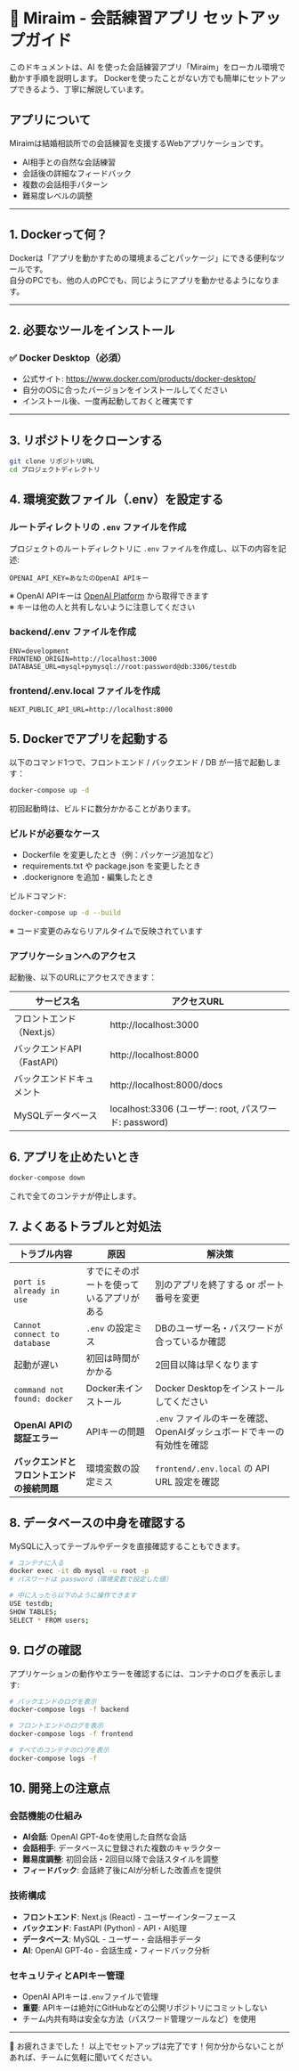 # 🐳 Miraim - 会話練習アプリ セットアップガイド

このドキュメントは、AI を使った会話練習アプリ「Miraim」をローカル環境で動かす手順を説明します。
Dockerを使ったことがない方でも簡単にセットアップできるよう、丁寧に解説しています。

## アプリについて

Miraimは結婚相談所での会話練習を支援するWebアプリケーションです。
- AI相手との自然な会話練習
- 会話後の詳細なフィードバック
- 複数の会話相手パターン
- 難易度レベルの調整

---

## 1. Dockerって何？

Dockerは「アプリを動かすための環境まるごとパッケージ」にできる便利なツールです。  
自分のPCでも、他の人のPCでも、同じようにアプリを動かせるようになります。

---

## 2. 必要なツールをインストール

### ✅ Docker Desktop（必須）

- 公式サイト: https://www.docker.com/products/docker-desktop/
- 自分のOSに合ったバージョンをインストールしてください
- インストール後、一度再起動しておくと確実です

---

## 3. リポジトリをクローンする

```bash
git clone リポジトリURL
cd プロジェクトディレクトリ
```

## 4. 環境変数ファイル（.env）を設定する

### ルートディレクトリの `.env` ファイルを作成

プロジェクトのルートディレクトリに `.env` ファイルを作成し、以下の内容を記述:
```
OPENAI_API_KEY=あなたのOpenAI APIキー
```

※ OpenAI APIキーは [OpenAI Platform](https://platform.openai.com/) から取得できます  
※ キーは他の人と共有しないように注意してください

### backend/.env ファイルを作成

```
ENV=development
FRONTEND_ORIGIN=http://localhost:3000
DATABASE_URL=mysql+pymysql://root:password@db:3306/testdb
```

### frontend/.env.local ファイルを作成

```
NEXT_PUBLIC_API_URL=http://localhost:8000
```

## 5. Dockerでアプリを起動する

以下のコマンド1つで、フロントエンド / バックエンド / DB が一括で起動します：

```bash
docker-compose up -d
```

初回起動時は、ビルドに数分かかることがあります。

### ビルドが必要なケース
- Dockerfile を変更したとき（例：パッケージ追加など）
- requirements.txt や package.json を変更したとき
- .dockerignore を追加・編集したとき

ビルドコマンド:
```bash
docker-compose up -d --build
```

※ コード変更のみならリアルタイムで反映されています

### アプリケーションへのアクセス

起動後、以下のURLにアクセスできます：

| サービス名 | アクセスURL |
|------------|------------|
| フロントエンド（Next.js） | http://localhost:3000 |
| バックエンドAPI（FastAPI） | http://localhost:8000 |
| バックエンドドキュメント | http://localhost:8000/docs |
| MySQLデータベース | localhost:3306 (ユーザー: root, パスワード: password) |

## 6. アプリを止めたいとき

```bash
docker-compose down
```

これで全てのコンテナが停止します。

## 7. よくあるトラブルと対処法

| トラブル内容 | 原因 | 解決策 |
|--------------|------|--------|
| `port is already in use` | すでにそのポートを使っているアプリがある | 別のアプリを終了する or ポート番号を変更 |
| `Cannot connect to database` | `.env` の設定ミス | DBのユーザー名・パスワードが合っているか確認 |
| 起動が遅い | 初回は時間がかかる | 2回目以降は早くなります |
| `command not found: docker` | Docker未インストール | Docker Desktopをインストールしてください |
| **OpenAI APIの認証エラー** | APIキーの問題 | `.env` ファイルのキーを確認、OpenAIダッシュボードでキーの有効性を確認 |
| **バックエンドとフロントエンドの接続問題** | 環境変数の設定ミス | `frontend/.env.local` の API URL 設定を確認 |

## 8. データベースの中身を確認する

MySQLに入ってテーブルやデータを直接確認することもできます。

```bash
# コンテナに入る
docker exec -it db mysql -u root -p
# パスワードは password（環境変数で設定した値）

# 中に入ったら以下のように操作できます
USE testdb;
SHOW TABLES;
SELECT * FROM users;
```

## 9. ログの確認

アプリケーションの動作やエラーを確認するには、コンテナのログを表示します:

```bash
# バックエンドのログを表示
docker-compose logs -f backend

# フロントエンドのログを表示
docker-compose logs -f frontend

# すべてのコンテナのログを表示
docker-compose logs -f
```

## 10. 開発上の注意点

### 会話機能の仕組み
- **AI会話**: OpenAI GPT-4oを使用した自然な会話
- **会話相手**: データベースに登録された複数のキャラクター
- **難易度調整**: 初回会話・2回目以降で会話スタイルを調整
- **フィードバック**: 会話終了後にAIが分析した改善点を提供

### 技術構成
- **フロントエンド**: Next.js (React) - ユーザーインターフェース
- **バックエンド**: FastAPI (Python) - API・AI処理
- **データベース**: MySQL - ユーザー・会話相手データ
- **AI**: OpenAI GPT-4o - 会話生成・フィードバック分析

### セキュリティとAPIキー管理
- OpenAI APIキーは`.env`ファイルで管理
- **重要**: APIキーは絶対にGitHubなどの公開リポジトリにコミットしない
- チーム内共有時は安全な方法（パスワード管理ツールなど）を使用

---

🎉 お疲れさまでした！
以上でセットアップは完了です！何か分からないことがあれば、チームに気軽に聞いてください。

